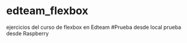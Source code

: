 # edteam_flexbox
ejercicios del curso de flexbox en Edteam
#Prueba desde local
prueba desde Raspberry
